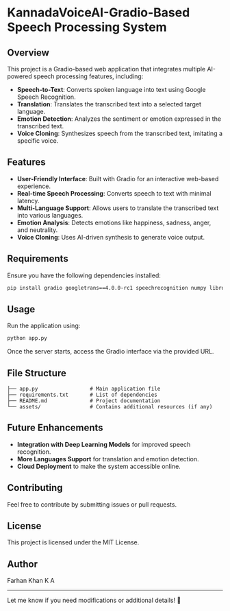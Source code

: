 # KannadaVoiceAI-Gradio-Based Speech Processing System

## Overview
This project is a Gradio-based web application that integrates multiple AI-powered speech processing features, including:
- **Speech-to-Text**: Converts spoken language into text using Google Speech Recognition.
- **Translation**: Translates the transcribed text into a selected target language.
- **Emotion Detection**: Analyzes the sentiment or emotion expressed in the transcribed text.
- **Voice Cloning**: Synthesizes speech from the transcribed text, imitating a specific voice.

## Features
- **User-Friendly Interface**: Built with Gradio for an interactive web-based experience.
- **Real-time Speech Processing**: Converts speech to text with minimal latency.
- **Multi-Language Support**: Allows users to translate the transcribed text into various languages.
- **Emotion Analysis**: Detects emotions like happiness, sadness, anger, and neutrality.
- **Voice Cloning**: Uses AI-driven synthesis to generate voice output.

## Requirements
Ensure you have the following dependencies installed:

```bash
pip install gradio googletrans==4.0.0-rc1 speechrecognition numpy librosa torch
```

## Usage
Run the application using:

```bash
python app.py
```

Once the server starts, access the Gradio interface via the provided URL.

## File Structure
```
├── app.py                 # Main application file
├── requirements.txt       # List of dependencies
├── README.md              # Project documentation
└── assets/                # Contains additional resources (if any)
```

## Future Enhancements
- **Integration with Deep Learning Models** for improved speech recognition.
- **More Languages Support** for translation and emotion detection.
- **Cloud Deployment** to make the system accessible online.

## Contributing
Feel free to contribute by submitting issues or pull requests.

## License
This project is licensed under the MIT License.

## Author
Farhan Khan K A

---
Let me know if you need modifications or additional details! 🚀

